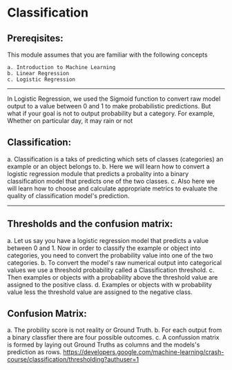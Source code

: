 # Classification

Prereqisites:
-------------
This module assumes that you are familiar with the following concepts

    a. Introduction to Machine Learning
    b. Linear Regression
    c. Logistic Regression

--------------------------------------------------------------------------

In Logistic Regression, we used the Sigmoid function to convert raw model output to a value between 0 and 1 to make probabilistic predictions. But what if your goal is not to output 
probability but a category. For example, Whether on particular day, it may rain or not 

Classification:
-----------------
  a. Classification is a taks of predicting which sets of classes (categories) an example or an object belongs to.
  b. Here we will learn how to convert a logistic regression module that predicts a probality into a binary classification model that predicts one of the two classes.
  c. Also here we will learn how to choose and calculate appropriate metrics to evaluate the quality of classification model's prediction.

--------------------------------------------------------------------------

Thresholds and the confusion matrix:
--------------------------------------

  a. Let us say you have a logistic regression model that predicts a value between 0 and 1. Now in order to classify the example or object into categories, you need to convert 
      the probability value into one of the two categories.
  b.  To convert the model's raw numerical output into categorical values we use a threshold probability called a Classification threshold. 
  c. Then examples or objects with a probability above the threshold value are assigned to the positive class.
  d. Examples or objects with w probability value less the threshold value are assigned to the negative class.

Confusion Matrix:
------------------
a. The probility score is not reality or Ground Truth.
b. For each output from a binary classfier there are four possible outcomes.
c. A confussion matrix is formed by laying out Ground Truths as columns and the models's prediction as rows.
https://developers.google.com/machine-learning/crash-course/classification/thresholding?authuser=1

  
  



